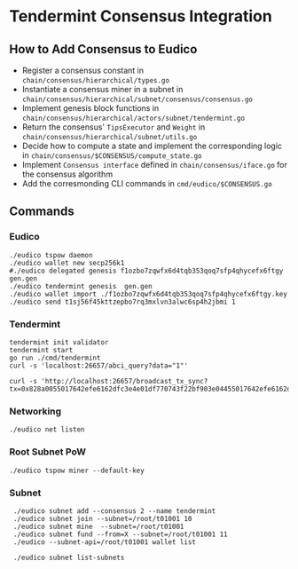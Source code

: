# Tendermint Consensus Integration

## How to Add Consensus to Eudico
 - Register a consensus constant in `chain/consensus/hierarchical/types.go`
 - Instantiate a consensus miner in a subnet in `chain/consensus/hierarchical/subnet/consensus/consensus.go`
 - Implement genesis block functions in `chain/consensus/hierarchical/actors/subnet/tendermint.go`
 - Return the consensus' `TipsExecutor` and `Weight` in `chain/consensus/hierarchical/subnet/utils.go`
 - Decide how to compute a state and implement the corresponding logic in `chain/consensus/$CONSENSUS/compute_state.go`
 - Implement `Consensus interface` defined in `chain/consensus/iface.go` for the consensus algorithm
 - Add the corresmonding CLI commands in `cmd/eudico/$CONSENSUS.go`

## Commands
### Eudico
```
./eudico tspow daemon
./eudico wallet new secp256k1
#./eudico delegated genesis f1ozbo7zqwfx6d4tqb353qoq7sfp4qhycefx6ftgy gen.gen
./eudico tendermint genesis  gen.gen
./eudico wallet import ./f1ozbo7zqwfx6d4tqb353qoq7sfp4qhycefx6ftgy.key
./eudico send t1sj56f45kttzepbo7rq3mxlvn3alwc6sp4h2jbmi 1

```
### Tendermint
```
tendermint init validator
tendermint start
go run ./cmd/tendermint
curl -s 'localhost:26657/abci_query?data="1"'

curl -s 'http://localhost:26657/broadcast_tx_sync?tx=0x828a0055017642efe6162dfc3e4e01df770743f22bf903e04455017642efe6162dfc3e4e01df770743f22bf903e0440049000de0b6b3a76400001a00084873450018aef1bd44000187c600405842018172eb88f4f9a59a1e0f0b820d69681403b69a129daed4831729336c6534036b701e4b22572f19c3e89a7341fc4e435ae8b7accf75cf7b3d1e1200108af7640c01'

```
### Networking
```
./eudico net listen

```

### Root Subnet PoW
```
./eudico tspow miner --default-key

```

### Subnet
```
 ./eudico subnet add --consensus 2 --name tendermint
 ./eudico subnet join --subnet=/root/t01001 10
 ./eudico subnet mine  --subnet=/root/t01001
 ./eudico subnet fund --from=X --subnet=/root/t01001 11
 ./eudico --subnet-api=/root/t01001 wallet list
 
 ./eudico subnet list-subnets
```
